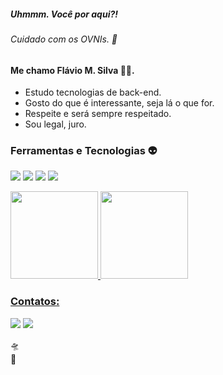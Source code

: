 ##### Uhmmm. Você por aqui?! 
###### Cuidado com os OVNIs. 👾

#### Me chamo Flávio M. Silva 🏳️‍🌈.

- Estudo tecnologias de back-end.
- Gosto do que é interessante, seja lá o que for.
- Respeite e será sempre respeitado.
- Sou legal, juro.

### Ferramentas e Tecnologias 👽

<img loading="lazy" src="https://img.shields.io/badge/Git-F05032.svg?style=for-the-badge&logo=Git&logoColor=white"/> <img loading="lazy" src="https://img.shields.io/badge/JavaScript-F7DF1E.svg?style=for-the-badge&logo=JavaScript&logoColor=black"/> <img loading="lazy" src="https://img.shields.io/badge/Node.js-339933.svg?style=for-the-badge&logo=nodedotjs&logoColor=white"/> <img loading="lazy" src="https://img.shields.io/badge/PostgreSQL-4169E1.svg?style=for-the-badge&logo=PostgreSQL&logoColor=white"/>


<div>
<a href="https://github.com/flavioms86">
<img loading="lazy" height="140em" src="https://github-readme-stats.vercel.app/api/top-langs/?username=flavioms86&layout=compact&langs_count=7&theme=dracula"/>
<img loading="lazy" height="140em" src="https://github-readme-stats.vercel.app/api?username=flavioms86&show_icons=true&theme=dracula&include_all_commits=true&count_private=true"/>
</div>
          


### Contatos:

<div>

<a href = "mailto:flavioms86@hotmail.com"><img loading="lazy" src="https://img.shields.io/badge/Microsoft%20Outlook-0078D4.svg?style=for-the-badge&logo=Microsoft-Outlook&logoColor=white" target="_blank"></a>
<a href="https://www.linkedin.com/in/flaviomsilva" target="_blank"><img loading="lazy" src="https://img.shields.io/badge/LinkedIn-0A66C2.svg?style=for-the-badge&logo=LinkedIn&logoColor=white" target="_blank"></a>   
</div>
🛸
<br/>
🐄
          
<!--
**flavioms86/flavioms86** is a ✨ _special_ ✨ repository because its `README.md` (this file) appears on your GitHub profile.

Here are some ideas to get you started:

- 🔭 I’m currently working on ...
- 🌱 I’m currently learning ...
- 👯 I’m looking to collaborate on ...
- 🤔 I’m looking for help with ...
- 💬 Ask me about ...
- 📫 How to reach me: ...
- 😄 Pronouns: ...
- ⚡ Fun fact: ...
-->
